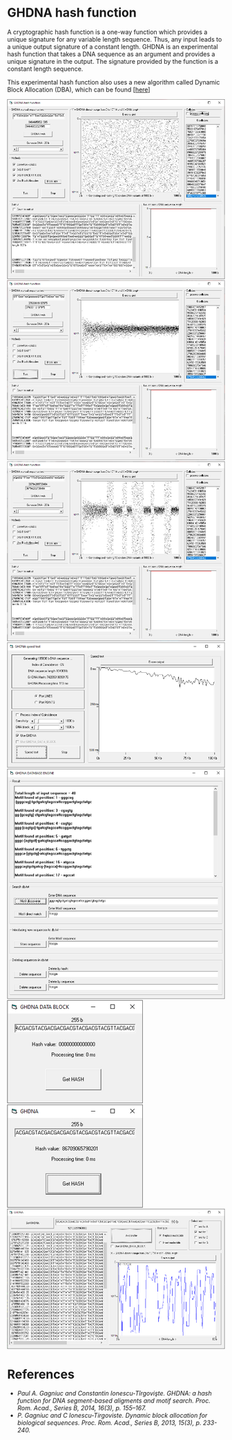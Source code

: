 # GHDNA hash function


A cryptographic hash function is a one-way function which provides a unique signature for any variable length sequence. Thus, any input leads to a unique output signature of a constant length. GHDNA is an experimental hash function that takes a DNA sequence as an argument and provides a unique signature in the output. The signature provided by the function is a constant length sequence.

This experimental hash function also uses a new algorithm called Dynamic Block Allocation (DBA), which can be found [[here](https://github.com/Gagniuc/Dynamic-Block-Allocation-algorithm)]

<kbd><img src="https://github.com/Gagniuc/GHDNA-hash-function/blob/main/img/1.png?raw=true" /></kbd>
<kbd><img src="https://github.com/Gagniuc/GHDNA-hash-function/blob/main/img/2.png?raw=true" /></kbd>
<kbd><img src="https://github.com/Gagniuc/GHDNA-hash-function/blob/main/img/3.png?raw=true" /></kbd>
<kbd><img src="https://github.com/Gagniuc/GHDNA-hash-function/blob/main/img/4.png?raw=true" /></kbd>
<kbd><img src="https://github.com/Gagniuc/GHDNA-hash-function/blob/main/img/5.png?raw=true" /></kbd>
<kbd><img src="https://github.com/Gagniuc/GHDNA-hash-function/blob/main/img/6.png?raw=true" /></kbd>
<kbd><img src="https://github.com/Gagniuc/GHDNA-hash-function/blob/main/img/7.png?raw=true" /></kbd>
<kbd><img src="https://github.com/Gagniuc/GHDNA-hash-function/blob/main/img/8.png?raw=true" /></kbd>

# References

- <i>Paul A. Gagniuc and Constantin Ionescu-Tîrgovişte. GHDNA: a hash function for DNA segment-based aligments and motif search. Proc. Rom. Acad., Series B, 2014, 16(3), p. 155–167.</i>
- <i>P. Gagniuc and C Ionescu-Tirgoviste. Dynamic block allocation for biological sequences. Proc. Rom. Acad., Series B, 2013, 15(3), p. 233-240.</i> 
